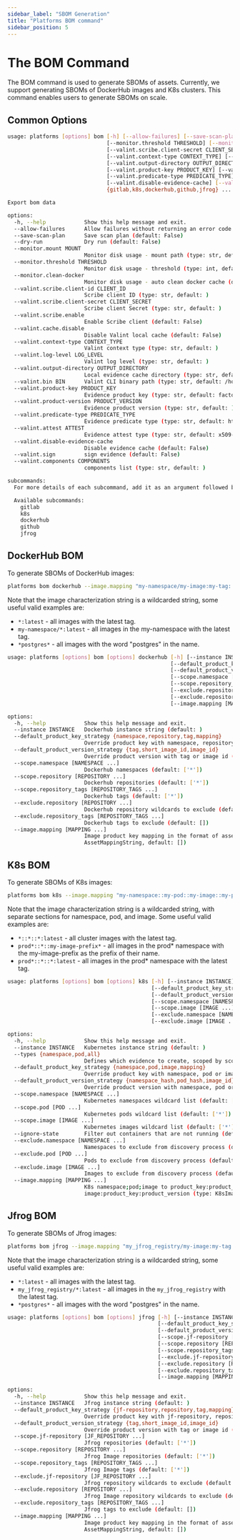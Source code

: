 ```yaml
---
sidebar_label: "SBOM Generation"
title: "Platforms BOM command"
sidebar_position: 5
---
```


# The BOM Command
The BOM command is used to generate SBOMs of assets. Currently, we support generating SBOMs of DockerHub images and K8s clusters.
This command enables users to generate SBOMs on scale.

## Common Options
<!--
{
    "command": "platforms bom --help"
}
-->
<!-- { "object-type": "command-output-start" } -->
```bash
usage: platforms [options] bom [-h] [--allow-failures] [--save-scan-plan] [--dry-run] [--monitor.mount MOUNT]
                               [--monitor.threshold THRESHOLD] [--monitor.clean-docker] [--valint.scribe.client-id CLIENT_ID]
                               [--valint.scribe.client-secret CLIENT_SECRET] [--valint.scribe.enable] [--valint.cache.disable]
                               [--valint.context-type CONTEXT_TYPE] [--valint.log-level LOG_LEVEL]
                               [--valint.output-directory OUTPUT_DIRECTORY] [--valint.bin BIN]
                               [--valint.product-key PRODUCT_KEY] [--valint.product-version PRODUCT_VERSION]
                               [--valint.predicate-type PREDICATE_TYPE] [--valint.attest ATTEST]
                               [--valint.disable-evidence-cache] [--valint.sign] [--valint.components COMPONENTS]
                               {gitlab,k8s,dockerhub,github,jfrog} ...

Export bom data

options:
  -h, --help            Show this help message and exit.
  --allow-failures      Allow failures without returning an error code (default: False)
  --save-scan-plan      Save scan plan (default: False)
  --dry-run             Dry run (default: False)
  --monitor.mount MOUNT
                        Monitor disk usage - mount path (type: str, default: )
  --monitor.threshold THRESHOLD
                        Monitor disk usage - threshold (type: int, default: 90)
  --monitor.clean-docker
                        Monitor disk usage - auto clean docker cache (default: False)
  --valint.scribe.client-id CLIENT_ID
                        Scribe client ID (type: str, default: )
  --valint.scribe.client-secret CLIENT_SECRET
                        Scribe client Secret (type: str, default: )
  --valint.scribe.enable
                        Enable Scribe client (default: False)
  --valint.cache.disable
                        Disable Valint local cache (default: False)
  --valint.context-type CONTEXT_TYPE
                        Valint context type (type: str, default: )
  --valint.log-level LOG_LEVEL
                        Valint log level (type: str, default: )
  --valint.output-directory OUTPUT_DIRECTORY
                        Local evidence cache directory (type: str, default: )
  --valint.bin BIN      Valint CLI binary path (type: str, default: /home/mikey/.scribe/bin/valint)
  --valint.product-key PRODUCT_KEY
                        Evidence product key (type: str, default: factory)
  --valint.product-version PRODUCT_VERSION
                        Evidence product version (type: str, default: )
  --valint.predicate-type PREDICATE_TYPE
                        Evidence predicate type (type: str, default: http://scribesecurity.com/evidence/discovery/v0.1)
  --valint.attest ATTEST
                        Evidence attest type (type: str, default: x509-env)
  --valint.disable-evidence-cache
                        Disable evidence cache (default: False)
  --valint.sign         sign evidence (default: False)
  --valint.components COMPONENTS
                        components list (type: str, default: )

subcommands:
  For more details of each subcommand, add it as an argument followed by --help.

  Available subcommands:
    gitlab
    k8s
    dockerhub
    github
    jfrog
```
<!-- { "object-type": "command-output-end" } -->

<!--
The option `--allow-failures` enables allowing failures without returning an error code.

The option -`-db.local.path` sets the local database path, with a default specified by default_db_path.

The option `--save-scan-plan` enables saving the scan plan to a JSON file.

The option `--dry-run` enables a dry run without actual execution of `valint` (used for debugging purposes).

The option `--valint.scribe.client-id` specifies the Scribe client ID, with an empty string as the default. The `valint` tool will use the environment variable `SCRIBE_CLIENT_ID` if it exists.

The option `--valint.scribe.client-secret` sets the Scribe client secret, also defaulting to an empty string.  The `valint` tool will use the environment variable `SCRIBE_CLIENT_SECRET` if it exists.

The option `--valint.scribe.enable` enables the Scribe client, with an empty string as default indicating it's disabled by default.

The option `--valint.cache.disable` allows to skip local valint cache and use scribe store only. The default value is `false`, can also be set via `VALINT_DISABLE_EVIDENCE_CACHE` environment variable. using this option without `--valint.scribe.enable` will result in an error.

The option `--valint.context-type` sets the Valint context type, with the default potentially sourced from the VALINT_CONTEXT_TYPE environment variable.

The option `--valint.log-level` specifies the log level for Valint, defaulting to an empty string.

The option `--valint.output-directory` sets the directory for local evidence caching, with a default defined by default_valint_output_directory.

The option `--valint.bin` specifies the path to the Valint CLI binary, defaulting to a path under the user's home directory.

The option `--valint.product-key` sets the evidence product key, with an empty string as the default.

The option `--valint.product-version` specifies the version of the evidence product, defaulting to an empty string.

The option `--valint.predicate-type` sets the evidence predicate type, with an empty string as the default.

The option `--valint.attest` specifies the type of evidence signing method, defaulting to "x509-env".

The option `--valint.disable-evidence-cache` disables the caching of evidence, enhancing privacy or security concerns.

The option `--valint.sign enables the signing` of evidence to verify its integrity and source.

The option `--monitor.mount` sets the monitor disk usage mount path, with a default possibly sourced from the MONITOR_MOUNT environment variable.

The option `--monitor.threshold` sets the monitor disk usage threshold, with a default of 90.

The option `--monitor.clean-docker` enables automatic cleaning of the docker cache when disk usage exceeds the threshold.
-->
## DockerHub BOM
To generate SBOMs of DockerHub images:
```bash
platforms bom dockerhub --image.mapping "my-namespace/my-image:my-tag::my-product::1.0"
```

Note that the image characterization string is a wildcarded string, some useful valid examples are:
* `*:latest` - all images with the latest tag.
* `my-namespace/*:latest` - all images in the my-namespace with the latest tag.
* `*postgres*` - all images with the word "postgres" in the name.

<!--
{
    "command": "platforms bom dockerhub --help"
}
-->
<!-- { "object-type": "command-output-start" } -->
```bash
usage: platforms [options] bom [options] dockerhub [-h] [--instance INSTANCE]
                                                   [--default_product_key_strategy {namespace,repository,tag,mapping}]
                                                   [--default_product_version_strategy {tag,short_image_id,image_id}]
                                                   [--scope.namespace [NAMESPACE ...]] [--scope.repository [REPOSITORY ...]]
                                                   [--scope.repository_tags [REPOSITORY_TAGS ...]]
                                                   [--exclude.repository [REPOSITORY ...]]
                                                   [--exclude.repository_tags [REPOSITORY_TAGS ...]]
                                                   [--image.mapping [MAPPING ...]]

options:
  -h, --help            Show this help message and exit.
  --instance INSTANCE   Dockerhub instance string (default: )
  --default_product_key_strategy {namespace,repository,tag,mapping}
                        Override product key with namespace, repository or image names (default: mapping)
  --default_product_version_strategy {tag,short_image_id,image_id}
                        Override product version with tag or image id (default: short_image_id)
  --scope.namespace [NAMESPACE ...]
                        Dockerhub namespaces (default: ['*'])
  --scope.repository [REPOSITORY ...]
                        Dockerhub repositories (default: ['*'])
  --scope.repository_tags [REPOSITORY_TAGS ...]
                        Dockerhub tags (default: ['*'])
  --exclude.repository [REPOSITORY ...]
                        Dockerhub repository wildcards to exclude (default: [])
  --exclude.repository_tags [REPOSITORY_TAGS ...]
                        Dockerhub tags to exclude (default: [])
  --image.mapping [MAPPING ...]
                        Image product key mapping in the format of asset::product_key::product_version (type:
                        AssetMappingString, default: [])
```
<!-- { "object-type": "command-output-end" } -->

<!--
#### DockerHub BOM Options

The option `--instance` specifies a unique DockerHub instance string, with an empty string as the default.

The option `--default_product_key_strategy` sets the strategy for overriding product keys with "mapping" as the default for using the user-provided mappings. Other options are:
* `namespace` - to use the namespace as the product key.
* `pod` - to use the image name as the product key.
* `tag` - to use the tag as the product key.

The option `--default_product_version_strategy` sets the strategy for overriding product versions. This option is ignored when specifying the `--default_produc_key_strategy` as `mapping`.

The option `--scope.namespace` allows for specifying DockerHub namespaces to include, with a default wildcard ["*"] for all namespaces.

The option `--scope.repository` sets the DockerHub repositories to include, using wildcards with a default of ["*"] for all repositories.

The option `--exclude.repository` provides for specifying DockerHub repository wildcards to exclude from the discovery process.

The option `--scope.repository_tags` specifies the DockerHub tags to include, with a default of ["*"] for all tags.

The option `--exclude.repository_tags` allows for specifying DockerHub tags to exclude from the discovery process.

The option `--image.mapping` defines the mapping for DockerHub image names to product key and version, accommodating wildcards.
-->
## K8s BOM
To generate SBOMs of K8s images:
```bash
platforms bom k8s --image.mapping "my-namespace::my-pod::my-image::my-product::1.0"
```

Note that the image characterization string is a wildcarded string, with separate sections for namespace, pod, and image. Some useful valid examples are:
* `*::*::*:latest` - all cluster images with the latest tag.
* `prod*::*::my-image-prefix*` - all images in the prod* namespace with the my-image-prefix as the prefix of their name.
* `prod*::*::*:latest` - all images in the prod* namespace with the latest tag.

<!--
{
    "command": "platforms bom k8s --help"
}
-->
<!-- { "object-type": "command-output-start" } -->
```bash
usage: platforms [options] bom [options] k8s [-h] [--instance INSTANCE] [--types {namespace,pod,all}]
                                             [--default_product_key_strategy {namespace,pod,image,mapping}]
                                             [--default_product_version_strategy {namespace_hash,pod_hash,image_id}]
                                             [--scope.namespace [NAMESPACE ...]] [--scope.pod [POD ...]]
                                             [--scope.image [IMAGE ...]] [--ignore-state]
                                             [--exclude.namespace [NAMESPACE ...]] [--exclude.pod [POD ...]]
                                             [--exclude.image [IMAGE ...]] [--image.mapping [MAPPING ...]]

options:
  -h, --help            Show this help message and exit.
  --instance INSTANCE   Kubernetes instance string (default: )
  --types {namespace,pod,all}
                        Defines which evidence to create, scoped by scope parameters (default: all)
  --default_product_key_strategy {namespace,pod,image,mapping}
                        Override product key with namespace, pod or image names (default: mapping)
  --default_product_version_strategy {namespace_hash,pod_hash,image_id}
                        Override product version with namespace, pod or image names (default: namespace_hash)
  --scope.namespace [NAMESPACE ...]
                        Kubernetes namespaces wildcard list (default: ['*'])
  --scope.pod [POD ...]
                        Kubernetes pods wildcard list (default: ['*'])
  --scope.image [IMAGE ...]
                        Kubernetes images wildcard list (default: ['*'])
  --ignore-state        Filter out containers that are not running (default: False)
  --exclude.namespace [NAMESPACE ...]
                        Namespaces to exclude from discovery process (default: [])
  --exclude.pod [POD ...]
                        Pods to exclude from discovery process (default: [])
  --exclude.image [IMAGE ...]
                        Images to exclude from discovery process (default: [])
  --image.mapping [MAPPING ...]
                        K8s namespace;pod;image to product_key:product_version mappinge.g. my-namespace;my-pod;my-
                        image:product_key:product_version (type: K8sImageMappingString, default: [])
```
<!-- { "object-type": "command-output-end" } -->

<!--
#### K8s BOM Options
The option `--instance` specifies a unique Kubernetes instance string, with an empty string as the default.

The option `--default_product_key_strategy` sets the strategy for overriding product keys, with "mapping" as the default to use the user-provided mappings. Other options are:


The option `--default_product_version_strategy` sets the strategy for overriding product versions. This option is ignored when specifying the `-`-default_produc_key_strategy` as `mapping`. 

The option `--scope.namespace` allows for specifying Kubernetes namespaces to include, with a default wildcard ["*"] for all namespaces.

The option `--scope.pod` sets the Kubernetes pods to include, using wildcards with a default of ["*"] for all pods.

The option `--scope.image` specifies the Kubernetes images to include, with a default of ["*"] for all images.

The option `--exclude.namespace` provides for specifying namespaces to exclude from the discovery process.

The option `--exclude.pod` allows for specifying pods to be excluded from the discovery process.

The option `--exclude.image` specifies images to exclude from the discovery process.

The option `--image.mapping` defines the mapping for Kubernetes namespace, pod, and image to product key and version.
-->

## Jfrog BOM
To generate SBOMs of Jfrog images:
```bash
platforms bom jfrog --image.mapping "my_jfrog_registry/my-image:my-tag::my-product::1.0"
```

Note that the image characterization string is a wildcarded string, some useful valid examples are:
* `*:latest` - all images with the latest tag.
* `my_jfrog_registry/*:latest` - all images in the `my_jfrog_registry` with the latest tag.
* `*postgres*` - all images with the word "postgres" in the name.

<!--
{
    "command": "platforms bom jfrog --help"
}
-->
<!-- { "object-type": "command-output-start" } -->
```bash
usage: platforms [options] bom [options] jfrog [-h] [--instance INSTANCE]
                                               [--default_product_key_strategy {jf-repository,repository,tag,mapping}]
                                               [--default_product_version_strategy {tag,short_image_id,image_id}]
                                               [--scope.jf-repository [JF_REPOSITORY ...]]
                                               [--scope.repository [REPOSITORY ...]]
                                               [--scope.repository_tags [REPOSITORY_TAGS ...]]
                                               [--exclude.jf-repository [JF_REPOSITORY ...]]
                                               [--exclude.repository [REPOSITORY ...]]
                                               [--exclude.repository_tags [REPOSITORY_TAGS ...]]
                                               [--image.mapping [MAPPING ...]]

options:
  -h, --help            Show this help message and exit.
  --instance INSTANCE   Jfrog instance string (default: )
  --default_product_key_strategy {jf-repository,repository,tag,mapping}
                        Override product key with jf-repository, repository or image names (default: mapping)
  --default_product_version_strategy {tag,short_image_id,image_id}
                        Override product version with tag or image id (default: short_image_id)
  --scope.jf-repository [JF_REPOSITORY ...]
                        Jfrog repositories (default: ['*'])
  --scope.repository [REPOSITORY ...]
                        Jfrog Image repositories (default: ['*'])
  --scope.repository_tags [REPOSITORY_TAGS ...]
                        Jfrog Image tags (default: ['*'])
  --exclude.jf-repository [JF_REPOSITORY ...]
                        Jfrog repository wildcards to exclude (default: [])
  --exclude.repository [REPOSITORY ...]
                        Jfrog Image repository wildcards to exclude (default: [])
  --exclude.repository_tags [REPOSITORY_TAGS ...]
                        Jfrog tags to exclude (default: [])
  --image.mapping [MAPPING ...]
                        Image product key mapping in the format of asset::product_key::product_version (type:
                        AssetMappingString, default: [])
```
<!-- { "object-type": "command-output-end" } -->
